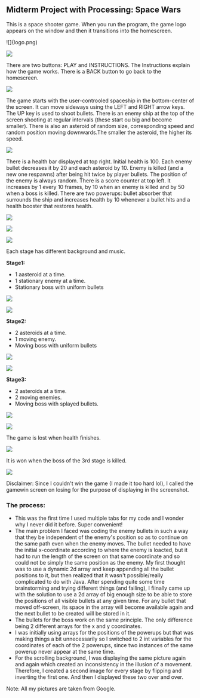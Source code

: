 ## Midterm Project with Processing: Space Wars

This is a space shooter game. When you run the program, the game logo appears on the window and then it transitions into the homescreen.

![]{logo.png)

![](homescreen.png)

There are two buttons: PLAY and INSTRUCTIONS. The Instructions explain how the game works. There is a BACK button to go back to the homescreen.

![](instructions.png)

The game starts with the user-controoled spaceship in the bottom-center of the screen. It can move sideways using the LEFT and RIGHT arrow keys. The UP key is used to shoot bullets. There is an enemy ship at the top of the screen shooting at regular intervals (these start ou big and become smaller). There is also an asteroid of random size, corresponding speed and random position moving downwards.The smaller the asteroid, the higher its speed.

![](screenshot1.png)

There is a health bar displayed at top right. Initial health is 100. Each enemy bullet decreases it by 20 and each asteroid by 10. Enemy is killed (and a new one respawns) after being hit twice by player bullets. The position of the enemy is always random. There is a score counter at top left. It increases by 1 every 10 frames, by 10 when an enemy is killed and by 50 when a boss is killed. There are two powerups: bullet absorber that surrounds the ship and increases health by 10 whenever a bullet hits and a health booster that restores health.

![](screenshot2.png)

![](screenshot3.png)

![](screenshot4/png)

Each stage has different background and music.

**Stage1:**
- 1 aasteroid at a time.
- 1 stationary enemy at a time.
- Stationary boss with uniform bullets

![](stage1.png)

![](boss1.png)

**Stage2:**
- 2 asteroids at a time.
- 1 moving enemy.
- Moving boss with uniform bullets

![](stage2.png)

![](boss2.png)

**Stage3:**
- 2 asteroids at a time.
- 2 moving enemies.
- Moving boss with splayed bullets.

![](stage3.png)

![](boss3.png)

The game is lost when health finishes.

![](gameover.png)

It is won when the boss of the 3rd stage is killed.

![](gamewin.png)

Disclaimer: Since I couldn't win the game (I made it too hard lol), I called the gamewin screen on losing for the purpose of displaying in the screenshot.

### **The process:**

- This was the first time I used multiple tabs for my code and I wonder why I never did it before. Super convenient!
- The main problem I faced was coding the enemy bullets in such a way that they be independent of the enemy's position so as to continue on the same path even when the enemy moves. The bullet needed to have the initial x-coordinate according to where the enemy is loacted, but it had to run the length of the screen on that same coordinate and so could not be simply the same position as the enemy. My first thought was to use a dynamic 2d array and keep appending all the bullet positions to it, but then realized that it wasn't possible/really complicated to do with Java. After spending quite some time brainstorming and trying different things (and failing), I fiinally came up with the solution to use a 2d array of big enough size to be able to store the positions of all visible bullets at any given time. For any bullet that moved off-screen, its space in the array will become available again and the next bullet to be created will be stored in it.
- The bullets for the boss work on the same principle. The only difference being 2 different arrays for the x and y coordinates.
- I was initially using arrays for the positions of the powerups but that was making things a bit unnecessarily so I switched to 2 int variables for the coordinates of each of the 2 powerups, since two instances of the same powerup never appear at the same time.
- For the scrolling background, I was displaying the same picture again and again which created an inconsistency in the illusion of a movement. Therefore, I created a second image for every stage by flipping and inverting the first one. And then I displayed these two over and over.

Note: All my pictures are taken from Google.
